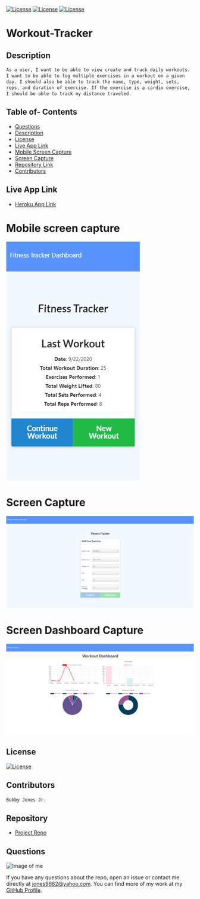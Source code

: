 [![License](http://img.shields.io/:MadeBy-BJonesJr-lightgreen?logo=gitHub)](https://github.com/jones9682/Workout-Tracker)
[![License](https://img.shields.io/github/repo-size/jones9682/Template-Engine?logo=gitHub)](https://github.com/jones9682/Workout-Tracker)
[![License](https://img.shields.io/github/languages/top/jones9682/Template-Engine?logo=github&logoColor=yellow)](https://github.com/jones9682/Workout-Tracker)

# **Workout-Tracker**

## Description

```
As a user, I want to be able to view create and track daily workouts. I want to be able to log multiple exercises in a workout on a given day. I should also be able to track the name, type, weight, sets, reps, and duration of exercise. If the exercise is a cardio exercise, I should be able to track my distance traveled.
```

## Table of- Contents
- [Questions](#Questions)
- [Description](#Description)
- [License](#License)
- [Live App Link](#Live-App-Link)
- [Mobile Screen Capture](#Mobile-Screen-Capture)
- [Screen Capture](#Screen-Capture)
- [Repository Link](#Repository)
- [Contributors](#Contributors) 

## Live App Link

- [Heroku App Link](https://workout-tracker-48023.herokuapp.com/)

# Mobile screen capture

![mobile screen capture](./public/assets/images/Mobile-Screenshot.png)

# Screen Capture

![screen capture](./public/assets/images/Screenshot.png)

# Screen Dashboard Capture

![screen dashboard capture](./public/assets/images/Screenshot-Dashboard.png)

## License

[![License](http://img.shields.io/:license-MIT-blue.svg)](https://github.com/jones9682/Workout-Tracker/blob/master/LICENSE)

## Contributors
``
Bobby Jones Jr.
``
## Repository

- [Project Repo](https://github.com/jones9682/Workout-Tracker)

## Questions

![Image of me](https://avatars3.githubusercontent.com/u/64339522?v=4)


If you have any questions about the repo, open an issue or contact me directly at jones9682@yahoo.com. You can find more of my work at my [GitHub Profile](https://github.com/jones9682).
